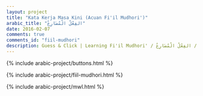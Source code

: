```yaml
---
layout: project
title: "Kata Kerja Masa Kini (Acuan Fi'il Mudhori')"
arabic_title: "الفِعْلُ الْمُضَارِعُ"
date: 2016-02-07
comments: true
comments_id: "fiil-mudhori"
description: Guess & Click | Learning Fi'il Mudhori' / الفِعْلُ الْمُضَارِعُ / Kata Kerja Masa Kini - Interactively
---
```


{% include arabic-project/buttons.html %}

{% include arabic-project/fiil-mudhori.html %}

{% include arabic-project/mwl.html %}

